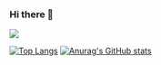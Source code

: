 ### Hi there 👋
<img src="https://capsule-render.vercel.app/api?type=waving&color=99CCFF&height=300&section=header" />

[![Top Langs](https://github-readme-stats.vercel.app/api/top-langs/?username=dongpyeon)](https://github.com/anuraghazra/github-readme-stats)
[![Anurag's GitHub stats](https://github-readme-stats.vercel.app/api?username=dongpyeon)](https://github.com/anuraghazra/github-readme-stats)
<!--
**dongpyeon/dongpyeon** is a ✨ _special_ ✨ repository because its `README.md` (this file) appears on your GitHub profile.

Here are some ideas to get you started:

- 🔭 I’m currently working on ...
- 🌱 I’m currently learning ...
- 👯 I’m looking to collaborate on ...
- 🤔 I’m looking for help with ...
- 💬 Ask me about ...
- 📫 How to reach me: ...
- 😄 Pronouns: ...
- ⚡ Fun fact: ...
-->
